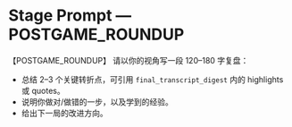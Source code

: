 # Stage Prompt — POSTGAME_ROUNDUP
【POSTGAME_ROUNDUP】
请以你的视角写一段 120–180 字复盘：
- 总结 2–3 个关键转折点，可引用 `final_transcript_digest` 内的 highlights 或 quotes。
- 说明你做对/做错的一步，以及学到的经验。
- 给出下一局的改进方向。
